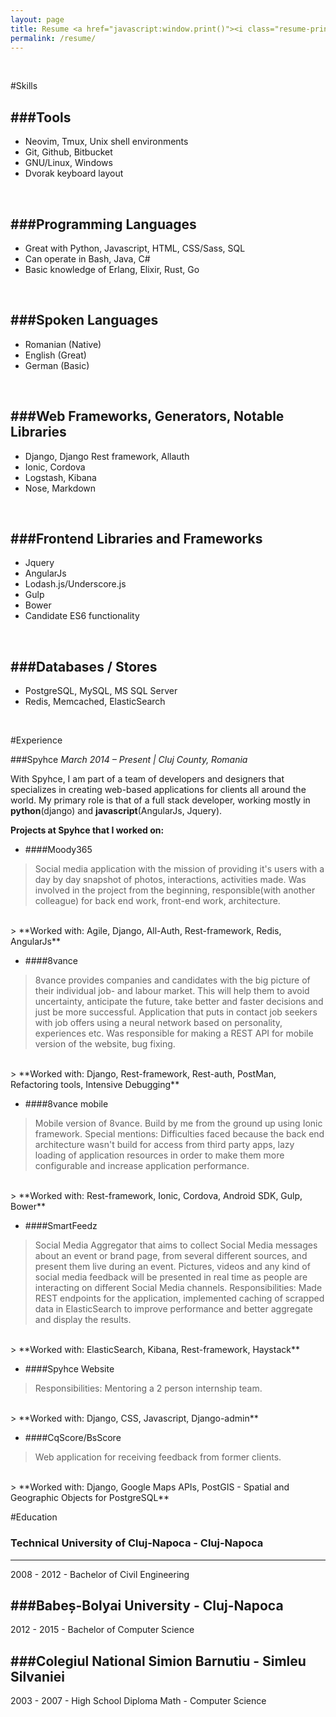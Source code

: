 ```yaml
---
layout: page
title: Resume <a href="javascript:window.print()"><i class="resume-print icon-print"></i></a>
permalink: /resume/
---
```


<br/>

#Skills

###Tools
--------

- Neovim, Tmux, Unix shell environments
- Git, Github, Bitbucket
- GNU/Linux, Windows
- Dvorak keyboard layout

<br/>

###Programming Languages
------------

- Great with Python, Javascript, HTML, CSS/Sass, SQL
- Can operate in Bash, Java, C#
- Basic knowledge of Erlang, Elixir, Rust, Go

<br/>

###Spoken Languages
------------

- Romanian (Native)
- English (Great)
- German (Basic)

<br/>

###Web Frameworks, Generators, Notable Libraries
------------

- Django, Django Rest framework, Allauth
- Ionic, Cordova
- Logstash, Kibana
- Nose, Markdown

<br/>

###Frontend Libraries and Frameworks
------------------------------------
- Jquery
- AngularJs
- Lodash.js/Underscore.js
- Gulp
- Bower
- Candidate ES6 functionality

<br/>

###Databases / Stores
------------------------------------
- PostgreSQL, MySQL, MS SQL Server
- Redis, Memcached, ElasticSearch

<br/>

#Experience

###Spyhce
*March 2014 – Present | Cluj County, Romania*

With Spyhce, I am part of a team of developers and designers that specializes in
creating web-based applications for clients all around the world.
My primary role is that of a full stack developer, working mostly in **python**(django)
and **javascript**(AngularJs, Jquery).
<br/>

**Projects at Spyhce that I worked on:**

* ####Moody365
> Social media application with the mission of providing it's users with a day
> by day snapshot of photos, interactions, activities made.
> Was involved in the project from the beginning, responsible(with another colleague)
> for back end work, front-end work, architecture.
<br/>
> **Worked with: Agile, Django, All-Auth, Rest-framework, Redis, AngularJs**

* ####8vance
> 8vance provides companies and candidates with the big picture of their
> individual job- and labour market. This will help them to avoid uncertainty,
> anticipate the future, take better and faster decisions and just be more
> successful.
> Application that puts in contact job seekers with job offers using a neural
> network based on personality, experiences etc.
> Was responsible for making a REST API for mobile version of the website, bug fixing.
<br/>
> **Worked with: Django, Rest-framework, Rest-auth, PostMan, Refactoring tools, Intensive Debugging**

* ####8vance mobile
> Mobile version of 8vance.
> Build by me from the ground up using Ionic framework.
> Special mentions: Difficulties faced because the back end architecture wasn't
> build for access from third party apps, lazy loading of application resources
> in order to make them more configurable and increase application performance.
<br/>
> **Worked with: Rest-framework, Ionic, Cordova, Android SDK, Gulp, Bower**

* ####SmartFeedz
> Social Media Aggregator that aims to collect Social Media messages about
> an event or brand page, from several different sources, and present them live
> during an event. Pictures, videos and any kind of social media feedback will
> be presented in real time as people are interacting on different Social Media
> channels.
> Responsibilities: Made REST endpoints for the application, implemented caching
> of scrapped data in ElasticSearch to improve performance and better aggregate and
> display the results.
<br/>
> **Worked with: ElasticSearch, Kibana, Rest-framework, Haystack**

* ####Spyhce Website
> Responsibilities: Mentoring a 2 person internship team.
<br/>
> **Worked with: Django, CSS, Javascript, Django-admin**

* ####CqScore/BsScore
> Web application for receiving feedback from former clients.
<br/>
> **Worked with: Django, Google Maps APIs, PostGIS - Spatial and Geographic Objects for PostgreSQL**

#Education

### Technical University of Cluj-Napoca - Cluj-Napoca
--------------------------

2008 - 2012 - Bachelor of Civil Engineering

###Babeș-Bolyai University - Cluj-Napoca
--------------------------

2012 - 2015 - Bachelor of Computer Science

###Colegiul National Simion Barnutiu - Simleu Silvaniei
--------------------------

2003 - 2007 - High School Diploma Math - Computer Science
